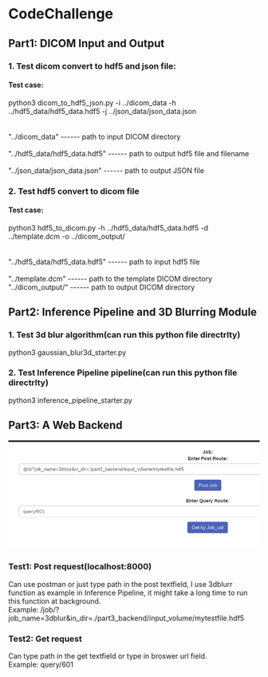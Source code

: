 # CodeChallenge	
## Part1: DICOM Input and Output<br>	
### 1. Test dicom convert to hdf5 and json file:<br>	
#### Test case:<br>	
python3 dicom_to_hdf5_json.py -i ../dicom_data -h ../hdf5_data/hdf5_data.hdf5 -j ../json_data/json_data.json<br><br>	
"../dicom_data" ------ path to input DICOM directory<br>	
"../hdf5_data/hdf5_data.hdf5" ------ path to output hdf5 file and filename<br>	
"../json_data/json_data.json" ------ path to output JSON file<br>	
### 2. Test hdf5 convert to dicom file<br>	
#### Test case:<br>	
python3 hdf5_to_dicom.py -h ../hdf5_data/hdf5_data.hdf5 -d ../template.dcm -o ../dicom_output/<br><br>	
"../hdf5_data/hdf5_data.hdf5" ------ path to input hdf5 file<br>	
"../template.dcm" ------ path to the template DICOM directory<br>
"../dicom_output/" ------ path to output DICOM directory<br>
## Part2: Inference Pipeline and 3D Blurring Module<br>	
### 1. Test 3d blur algorithm(can run this python file directrlty)<br>	
python3 gaussian_blur3d_starter.py<br>
### 2. Test Inference Pipeline pipeline(can run this python file directrlty)<br>
python3 inference_pipeline_starter.py<br>
## Part3: A Web Backend<br>
![WebPage](/webpage.png)
### Test1: Post request(localhost:8000)
Can use postman or just type path in the post textfield, I use 3dblurr function as example in Inference Pipeline, it might take a long time to run this function at background.<br>
Example: /job/?job_name=3dblur&in_dir=./part3_backend/input_volume/mytestfile.hdf5<br>
### Test2: Get request
Can type path in the get textfield or type in broswer url field.<br> 
Example: query/601<br>
